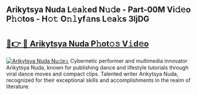 ## Arikytsya Nuda L𝚎a𝚔ed N𝚞𝚍e - Part-00M Vi𝚍𝚎o P𝚑𝚘tos - H𝚘𝚝 O𝚗𝚕yf𝚊ns L𝚎a𝚔s 3ljDG

# <h2><a href="http://kf2oi0y.oniu.top/?m=Arikytsya+Nuda">🔗👉 🔴 Arikytsya Nuda P𝚑ot𝚘𝚜 V𝚒d𝚎o</a></h2>

[![Arikytsya Nuda Nu𝚍e𝚜](https://i.imgur.com/0qMVB7G.gif)](http://kf2oi0y.oniu.top/?m=Arikytsya+Nuda)
Cybernetic performer and multimedia innovator Arikytsya Nuda, known for publishing dance and lifestyle tutorials through viral dance moves and compact clips. Talented writer Arikytsya Nuda, recognized for their exceptional skills and accomplishments in the realm of literature.  
